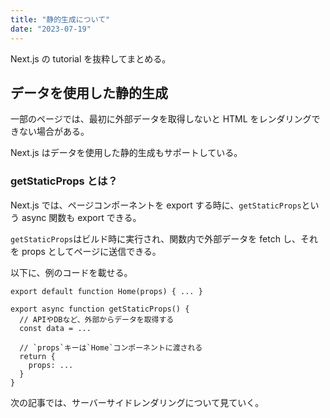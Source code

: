 ```yaml
---
title: "静的生成について"
date: "2023-07-19"
---
```


Next.js の tutorial を抜粋してまとめる。

## データを使用した静的生成

一部のページでは、最初に外部データを取得しないと HTML をレンダリングできない場合がある。

Next.js はデータを使用した静的生成もサポートしている。

### getStaticProps とは？

Next.js では、ページコンポーネントを export する時に、`getStaticProps`という async 関数も export できる。

`getStaticProps`はビルド時に実行され、関数内で外部データを fetch し、それを props としてページに送信できる。

以下に、例のコードを載せる。

```
export default function Home(props) { ... }

export async function getStaticProps() {
  // APIやDBなど、外部からデータを取得する
  const data = ...

  // `props`キーは`Home`コンポーネントに渡される
  return {
    props: ...
  }
}

```

次の記事では、サーバーサイドレンダリングについて見ていく。
